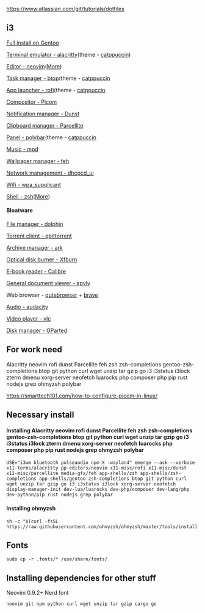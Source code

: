 
https://www.atlassian.com/git/tutorials/dotfiles

## i3
[Full install on Gentoo](#Full_Install)

[Terminal emulator - alacritty](https://wiki.gentoo.org/wiki/Alacritty)(theme - [catppuccin](https://github.com/catppuccin/btop))

[Editor - neovim](https://wiki.gentoo.org/wiki/Neovim)([More](#))

[Task manager - btop](https://wiki.gentoo.org/wiki/Btop)(theme - [catppuccin]()
 
[App launcher - rofi](https://packages.gentoo.org/packages/x11-misc/rofi)(theme - [catppuccin]()

[Compositor - Picom](https://wiki.gentoo.org/wiki/Picom)  

[Notification manager - Dunst](https://wiki.gentoo.org/wiki/Dunst) 
 
[Clipboard manager - Parcellite](https://packages.gentoo.org/packages/x11-misc/parcellite)  

[Panel - polybar](https://wiki.gentoo.org/wiki/Polybar)(theme - [catppuccin]()
 
[Music - mpd](https://wiki.gentoo.org/wiki/MPD)
  
[Wallpaper manager - feh](https://wiki.gentoo.org/wiki/Feh)
  
[Network management - dhcpcd_ui](https://wiki.gentoo.org/wiki/Dhcpcd-ui)  

[Wifi - wpa_supplicant](https://wiki.gentoo.org/wiki/Wpa_supplicant)  

[Shell - zsh](https://wiki.gentoo.org/wiki/Zsh)([More]())

#### Bloatware 
[File manager - dolphin](https://wiki.gentoo.org/wiki/Dolphin)  

[Torrent client - qbittorrent](https://wiki.gentoo.org/wiki/QBittorrent)  

[Archive manager - ark](https://packages.gentoo.org/packages/kde-apps/ark)  

[Optical disk burner - Xfburn](https://packages.gentoo.org/packages/app-cdr/xfburn)  

[E-book reader - Calibre](https://wiki.gentoo.org/wiki/Calibre) 
 
[General document viewer - apvlv](https://packages.gentoo.org/packages/app-text/apvlv)  

Web browser - [qutebrowser](https://wiki.gentoo.org/wiki/Qutebrowser) + [brave](https://wiki.gentoo.org/wiki/Brave)  

[Audio - audacity](https://wiki.gentoo.org/wiki/Audacity)  

[Video player - vlc](https://wiki.gentoo.org/wiki/VLC)
 
[Disk manager - GParted](https://wiki.gentoo.org/wiki/User:Maffblaster/Drafts/Gparted) 

## For work need

Alacritty
neovim
rofi
dunst
Parcellite
feh
zsh
zsh-completions
gentoo-zsh-completions
btop
git
python
curl
wget
unzip
tar
gzip
go
i3
i3status
i3lock
zterm
dmenu
xorg-server
neofetch
luarocks
php composer
php
pip
rust
nodejs
grep
ohmyzsh
polybar

https://smarttech101.com/how-to-configure-picom-in-linux/

## Necessary install


#### Installing Alacritty neovim rofi dunst Parcellite feh zsh zsh-completions gentoo-zsh-completions btop git python curl wget unzip tar gzip go i3 i3status i3lock zterm dmenu xorg-server neofetch luarocks php composer php pip rust nodejs grep ohmyzsh polybar
   
    USE="i3wm bluetooth pulseaudio npm X -wayland" emerge --ask --verbose x11-terms/alacritty pp-editors/neovim x11-misc/rofi x11-misc/dunst x11-misc/parcellite media-gfx/feh app-shells/zsh app-shells/zsh-completions app-shells/gentoo-zsh-completions btop git python curl wget unzip tar gzip go i3 i3status i3lock xorg-server neofetch display-manager-init dev-lua/luarocks dev-php/composer dev-lang/php dev-python/pip rust nodejs grep polybar

#### Installing ohmyzsh

    sh -c "$(curl -fsSL https://raw.githubusercontent.com/ohmyzsh/ohmyzsh/master/tools/install.sh)"
## Fonts

    sudo cp -r .fonts/* /use/share/fonts/


## Installing dependencies for other stuff


Neovim 0.9.2+
Nerd font

    neovim git npm python curl wget unzip tar gzip cargo go

